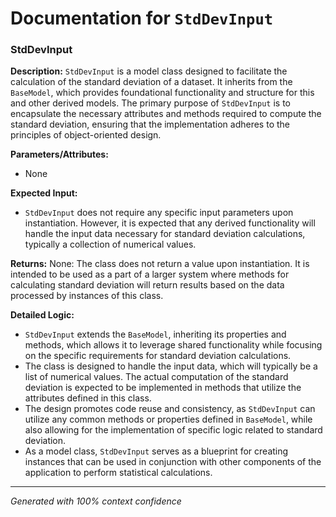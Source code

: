 # Documentation for `StdDevInput`

### StdDevInput

**Description:**
`StdDevInput` is a model class designed to facilitate the calculation of the standard deviation of a dataset. It inherits from the `BaseModel`, which provides foundational functionality and structure for this and other derived models. The primary purpose of `StdDevInput` is to encapsulate the necessary attributes and methods required to compute the standard deviation, ensuring that the implementation adheres to the principles of object-oriented design.

**Parameters/Attributes:**
- None

**Expected Input:**
- `StdDevInput` does not require any specific input parameters upon instantiation. However, it is expected that any derived functionality will handle the input data necessary for standard deviation calculations, typically a collection of numerical values.

**Returns:**
None: The class does not return a value upon instantiation. It is intended to be used as a part of a larger system where methods for calculating standard deviation will return results based on the data processed by instances of this class.

**Detailed Logic:**
- `StdDevInput` extends the `BaseModel`, inheriting its properties and methods, which allows it to leverage shared functionality while focusing on the specific requirements for standard deviation calculations.
- The class is designed to handle the input data, which will typically be a list of numerical values. The actual computation of the standard deviation is expected to be implemented in methods that utilize the attributes defined in this class.
- The design promotes code reuse and consistency, as `StdDevInput` can utilize any common methods or properties defined in `BaseModel`, while also allowing for the implementation of specific logic related to standard deviation.
- As a model class, `StdDevInput` serves as a blueprint for creating instances that can be used in conjunction with other components of the application to perform statistical calculations.

---
*Generated with 100% context confidence*
